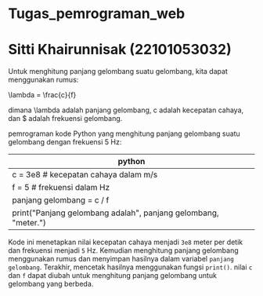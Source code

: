 # Tugas_pemrograman_web
# Sitti Khairunnisak (22101053032)

Untuk menghitung panjang gelombang suatu gelombang, kita dapat menggunakan rumus:

\lambda = \frac{c}{f}

dimana \lambda adalah panjang gelombang, c adalah kecepatan cahaya, dan $ adalah frekuensi gelombang.

pemrograman kode Python yang menghitung panjang gelombang suatu gelombang dengan frekuensi 5 Hz:


| python                                                           |
| -----------------------------------------------------------------|
| c = 3e8  # kecepatan cahaya dalam m/s                            | 
| f = 5  # frekuensi dalam Hz                                      | 
| panjang gelombang = c / f                                        | 
| print("Panjang gelombang adalah", panjang gelombang, "meter.")   | 



Kode ini menetapkan nilai kecepatan cahaya menjadi `3e8` meter per detik dan frekuensi menjadi `5` Hz. Kemudian menghitung panjang gelombang menggunakan rumus dan menyimpan hasilnya dalam variabel `panjang gelombang`. Terakhir, mencetak hasilnya menggunakan fungsi `print()`.
nilai `c` dan `f` dapat diubah untuk menghitung panjang gelombang untuk gelombang yang berbeda.
